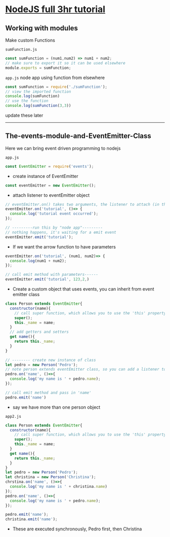 # [NodeJS full 3hr tutorial](youtube.com/watch?v=RLtyhwFtXQA&t=9323s)

## Working with modules
Make custom Functions

`sumFunction.js`
```js
const sumFunction = (num1,num2) => num1 + num2;
// make sure to export it so it can be used elsewhere
module.exports = sumFunction;
```

`app.js` node app using function from elsewhere
```js
const sumFunction = require('./sumFunction');
// view the imported function
console.log(sumFunction)
// use the function
console.log(sumFunction(3,3))
```

update these later

---

## The-events-module-and-EventEmitter-Class
Here we can bring event driven programming to nodejs

`app.js`
```js
const EventEmitter = require('events');
```

- create instance of EventEmitter
```js
const eventEmitter = new EventEmitter();
```
- attach listener to eventEmitter object

```js
// eventEmitter.on() takes two arguments, the listener to attach (in this case, the string 'tutorial'), 2nd the function executed when event occurs (in this case; console loggin a message)
eventEmitter.on('tutorial', ()=> {
  console.log('tutorial event occurred');
});

// ---------run this by "node app"---------
// nothing happens, it's waiting for a emit event
eventEmitter.emit('tutorial');

```

- If we want the arrow function to have parameters
```js
eventEmitter.on('tutorial', (num1, num2)=> {
  console.log(num1 + num2);
});

// call emit method with parameters------
eventEmitter.emit('tutorial', 123,2,)
```


- Create a custom object that uses events, you can inherit from event emitter class
```js
class Person extends EventEmitter{
  constructor(name){
    // call super function, which allows you to use the 'this' property of the class
    super();
    this._name = name;
  }
  // add getters and setters
  get name(){
    return this._name;
  }
}

// -------- create new instance of class
let pedro = new Person('Pedro');
// note person extends eventEmitter class, so you can add a listener to Pedro object
pedro.on('name', ()=>{
  console.log('my name is ' + pedro.name);
});

// call emit method and pass in 'name'
pedro.emit('name')
```

- say we have more than one person object

`app2.js`
```js
class Person extends EventEmitter{
  constructor(name){
    // call super function, which allows you to use the 'this' property of the class
    super();
    this._name = name;
  }
  get name(){
    return this._name;
  }
}
let pedro = new Person('Pedro');
let christina = new Person('Christina');
chrstina.on('name', ()=>{
  console.log('my name is ' + christina.name)
});
pedro.on('name', ()=>{
  console.log('my name is ' + pedro.name);
});

pedro.emit('name');
christina.emit('name');
```
- These are executed synchronously, Pedro first, then Christina